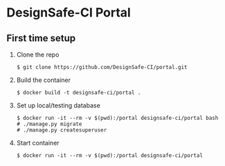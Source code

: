 # DesignSafe-CI Portal

## First time setup

1. Clone the repo

   ```
   $ git clone https://github.com/DesignSafe-CI/portal.git
   ```

2. Build the container

   ```
   $ docker build -t designsafe-ci/portal .
   ```

3. Set up local/testing database

   ```
   $ docker run -it --rm -v $(pwd):/portal designsafe-ci/portal bash
   # ./manage.py migrate
   # ./manage.py createsuperuser
   ```

4. Start container

   ```
   $ docker run -it --rm -v $(pwd):/portal designsafe-ci/portal
   ```